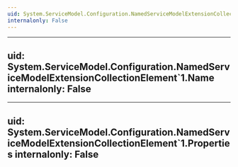 ```yaml
---
uid: System.ServiceModel.Configuration.NamedServiceModelExtensionCollectionElement`1
internalonly: False
---
```


---
uid: System.ServiceModel.Configuration.NamedServiceModelExtensionCollectionElement`1.Name
internalonly: False
---

---
uid: System.ServiceModel.Configuration.NamedServiceModelExtensionCollectionElement`1.Properties
internalonly: False
---
